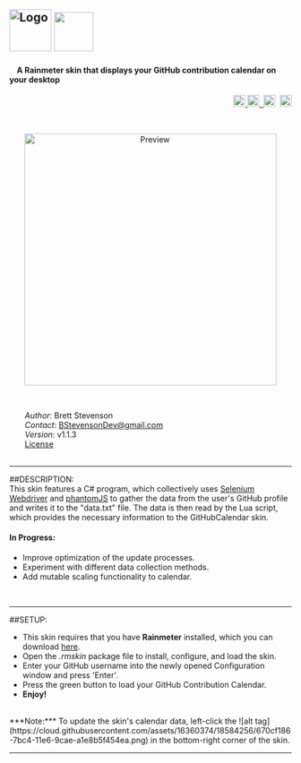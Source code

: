 <img src="https://cloud.githubusercontent.com/assets/16360374/18583398/322d04ba-7bbf-11e6-9964-c1958021561a.png" height="75" title="Logo">  <img src="https://cloud.githubusercontent.com/assets/16360374/18583620/88d68768-7bc0-11e6-9baa-2380731c2bd0.png" height="70">
------------------------------------------------------------------------------------------------------------------------
#### &nbsp;&nbsp;&nbsp;&nbsp;A Rainmeter skin that displays your GitHub contribution calendar on your desktop  

<p align="right">
  <a href="https://github.com/JonSn0w/GitHubCalendar/issues">
    <img src="https://img.shields.io/github/issues-raw/badges/shields/website.svg?maxAge=2592000" height="21" title="Issues">
  </a>
  <a href="https://github.com/JonSn0w/GithubCalendar/releases">  
    <img src="https://img.shields.io/github/tag/strongloop/express.svg?maxAge=2592000" height="21" title="Tags">&nbsp;
  </a>
  <span class="badge-paypal"><a href="https://www.paypal.com/cgi-bin/webscr?cmd=_s-xclick&hosted_button_id=E6RKPR34SH6CU" title="Donate to this project using Paypal">
 <img src="https://img.shields.io/badge/paypal-donate-yellow.svg" height="21" title="Donate"></a></span>&nbsp;
  <a href="https://gitter.im/Atomic-Design-UI/Lobby">
        <img src="https://badges.gitter.im/GithubCalendar/Lobby.svg" height="21" title="Gitter">
  </a>
</p>

<br>
  <p align="center">
  <img src="https://github.com/JonSn0w/GitHubCalendar/blob/master/@Resources/preview/Preview.gif" height="450" title="Preview">
  </p>
  <br>

  &nbsp;&nbsp;&nbsp;&nbsp;&nbsp;&nbsp;&nbsp;*Author*: Brett Stevenson  
  &nbsp;&nbsp;&nbsp;&nbsp;&nbsp;&nbsp;&nbsp;*Contact*: BStevensonDev@gmail.com  
  &nbsp;&nbsp;&nbsp;&nbsp;&nbsp;&nbsp;&nbsp;*Version*: v1.1.3  
  &nbsp;&nbsp;&nbsp;&nbsp;&nbsp;&nbsp;&nbsp;[License](https://github.com/JonSn0w/GitHubCalendar/blob/master/Documentation/LICENSE)  
<br>

*********************************************************************************************************  

##DESCRIPTION:  
  This skin features a C# program, which collectively uses [Selenium Webdriver](http://www.seleniumhq.org/projects/webdriver/) and [phantomJS](http://phantomjs.org) to gather the data from the user's GitHub profile and writes it to the "data.txt" file. The data is then read by the Lua script, which provides the necessary information to the GitHubCalendar skin.  

#### In Progress:  
  * Improve optimization of the update processes.  
  * Experiment with different data collection methods.  
  * Add mutable scaling functionality to calendar.  
<br>

*********************************************************************************************************

##SETUP:  
  * This skin requires that you have **Rainmeter** installed, which you can download [here](https://www.rainmeter.net/).
  * Open the *.rmskin* package file to install, configure, and load the skin.
  * Enter your GitHub username into the newly opened Configuration window and press 'Enter'.
  * Press the green button to load your GitHub Contribution Calendar.
  * **Enjoy!**  
<br>
  ***Note:*** To update the skin's calendar data, left-click the ![alt tag](https://cloud.githubusercontent.com/assets/16360374/18584256/670cf186-7bc4-11e6-9cae-a1e8b5f454ea.png) in the bottom-right corner of the skin.
<br/>

*********************************************************************************************************  
